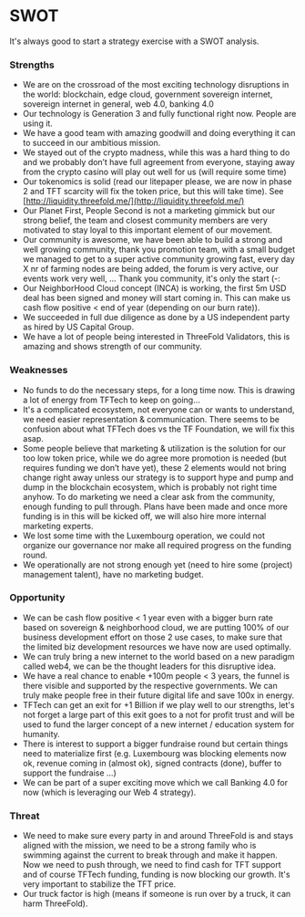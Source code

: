 # SWOT

It's always good to start a strategy exercise with a SWOT analysis.


### Strengths



* We are on the crossroad of the most exciting technology disruptions in the world: blockchain, edge cloud, government sovereign internet, sovereign internet in general, web 4.0, banking 4.0
* Our technology is Generation 3 and fully functional right now. People are using it.
* We have a good team with amazing goodwill and doing everything it can to succeed in our ambitious mission.
* We stayed out of the crypto madness, while this was a hard thing to do and we probably don’t have full agreement from everyone, staying away from the crypto casino will play out well for us (will require some time)
* Our tokenomics is solid (read our litepaper please, we are now in phase 2 and TFT scarcity will fix the token price, but this will take time). See [http://liquidity.threefold.me/](http://liquidity.threefold.me/) 
* Our Planet First, People Second is not a marketing gimmick but our strong belief, the team and closest community members are very motivated to stay loyal to this important element of our movement.
* Our community is awesome, we have been able to build a strong and well growing community, thank you promotion team, with a small budget we managed to get to a super active community growing fast, every day X nr of farming nodes are being added, the forum is very active, our events work very well, … Thank you community, it's only the start (-: 
* Our NeighborHood Cloud concept (INCA) is working, the first 5m USD deal has been signed and money will start coming in. This can make us cash flow positive &lt; end of year (depending on our burn rate)).
* We succeeded in full due diligence as done by a US independent party as hired by US Capital Group.
* We have a lot of people being interested in ThreeFold Validators, this is amazing and shows strength of our community.


### Weaknesses



* No funds to do the necessary steps, for a long time now. This is drawing a lot of energy from TFTech to keep on going…
* It's a complicated ecosystem, not everyone can or wants to understand, we need easier representation & communication. There seems to be confusion about what TFTech does vs the TF Foundation, we will fix this asap.
* Some people believe that marketing & utilization is the solution for our too low token price, while we do agree more promotion is needed (but requires funding we don’t have yet), these 2 elements would not bring change right away unless our strategy is to support hype and pump and dump in the blockchain ecosystem, which is probably not right time anyhow. To do marketing we need a clear ask from the community, enough funding to pull through. Plans have been made and once more funding is in this will be kicked off, we will also hire more internal marketing experts.
* We lost some time with the Luxembourg operation, we could not organize our governance nor make all required progress on the funding round.
* We operationally are not strong enough yet (need to hire some (project) management talent), have no marketing budget.


### Opportunity



* We can be cash flow positive &lt; 1 year even with a bigger burn rate based on sovereign & neighborhood cloud, we are putting 100% of our business development effort on those 2 use cases, to make sure that the limited biz development resources we have now are used optimally.
* We can truly bring a new internet to the world based on a new paradigm called web4, we can be the thought leaders for this disruptive idea.
* We have a real chance to enable +100m people &lt; 3 years, the funnel is there visible and supported by the respective governments. We can truly make people free in their future digital life and save 100x in energy.
* TFTech can get an exit for +1 Billion if we play well to our strengths, let's not forget a large part of this exit goes to a not for profit trust and will be used to fund the larger concept of a new internet / education system for humanity.
* There is interest to support a bigger fundraise round but certain things need to materialize first (e.g. Luxembourg was blocking elements now ok, revenue coming in (almost ok), signed contracts (done), buffer to support the fundraise …)
* We can be part of a super exciting move which we call Banking 4.0 for now (which is leveraging our Web 4 strategy).


### Threat



* We need to make sure every party in and around ThreeFold is and stays aligned with the mission, we need to be a strong family who is swimming against the current to break through and make it happen. Now we need to push through, we need to find cash for TFT support and of course TFTech funding, funding is now blocking our growth. It's very important to stabilize the TFT price.
* Our truck factor is high (means if someone is run over by a truck, it can harm ThreeFold).
